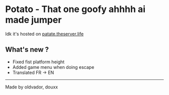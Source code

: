 # Potato - That one goofy ahhhh ai made jumper

Idk it's hosted on [patate.theserver.life](https://patate.theserver.life)



## What's new ?

- Fixed fist platform height
- Added game menu when doing escape
- Translated FR -> EN


---
Made by oldvador, douxx